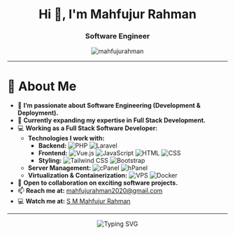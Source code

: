 <h1 align="center">Hi 👋, I'm Mahfujur Rahman</h1>
<h3 align="center">Software Engineer</h3>

<p align="center">
  <img src="https://komarev.com/ghpvc/?username=mahfujurahman&label=👀%20Profile%20Views&color=ff69b4&style=for-the-badge" alt="mahfujurahman" />
</p>

---

# 👋 About Me  

- 👀 **I’m passionate about Software Engineering (Development & Deployment).**  
- 🌱 **Currently expanding my expertise in Full Stack Development.**  
- 💻 **Working as a Full Stack Software Developer:**  
  - **Technologies I work with:**  
    - **Backend:** ![PHP](https://img.shields.io/badge/PHP-777BB4?style=for-the-badge&logo=php&logoColor=white) ![Laravel](https://img.shields.io/badge/Laravel-EA4C89?style=for-the-badge&logo=laravel&logoColor=white)  
    - **Frontend:** ![Vue.js](https://img.shields.io/badge/Vue.js-4FC08D?style=for-the-badge&logo=vue.js&logoColor=white) ![JavaScript](https://img.shields.io/badge/JavaScript-F7DF1E?style=for-the-badge&logo=javascript&logoColor=black) ![HTML](https://img.shields.io/badge/HTML-E34F26?style=for-the-badge&logo=html5&logoColor=white) ![CSS](https://img.shields.io/badge/CSS-1572B6?style=for-the-badge&logo=css3&logoColor=white)  
    - **Styling:** ![Tailwind CSS](https://img.shields.io/badge/Tailwind_CSS-06B6D4?style=for-the-badge&logo=tailwindcss&logoColor=white) ![Bootstrap](https://img.shields.io/badge/Bootstrap-563D7C?style=for-the-badge&logo=bootstrap&logoColor=white)  
  - **Server Management:** ![cPanel](https://img.shields.io/badge/cPanel-9B5A6D?style=for-the-badge&logo=cpanel&logoColor=white) ![hPanel](https://img.shields.io/badge/hPanel-22D3EE?style=for-the-badge&logo=hPanel&logoColor=white)  
  - **Virtualization & Containerization:** ![VPS](https://img.shields.io/badge/VPS-00A9E0?style=for-the-badge&logo=linux&logoColor=white) ![Docker](https://img.shields.io/badge/Docker-2496ED?style=for-the-badge&logo=docker&logoColor=white)  
- 💞️ **Open to collaboration on exciting software projects.**  
- 📫 **Reach me at:** [mahfujurahman2020@gmail.com](mailto:mahfujurahman2020@gmail.com)  
- 💻 **Watch me at:** [S M Mahfujur Rahman](https://mahfujurahman.github.io/portfolio)

---

<p align="center">
  <img src="https://readme-typing-svg.herokuapp.com?font=Fira+Code&size=22&pause=1000&color=00FF00&width=560&lines=Let's+build+something+amazing+together!+🚀" alt="Typing SVG" />
</p>
